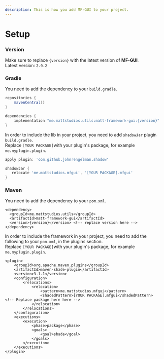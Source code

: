 ```yaml
---
description: This is how you add MF-GUI to your project.
---
```


# Setup

### Version

Make sure to replace `{version}` with the latest version of **MF-GUI**.  
Latest version: `2.0.2`

### Gradle

You need to add the dependency to your `build.gradle`.

```groovy
repositories {
    mavenCentral()
}

dependencies {
    implementation "me.mattstudios.utils:matt-framework-gui:{version}" // Replace version here 
}
```

 In order to include the lib in your project, you need to add `shadowJar` plugin `build.gradle`.  
 Replace `[YOUR PACKAGE]`with your plugin's package, for example `me.myplugin.plugin`.

```groovy
apply plugin: 'com.github.johnrengelman.shadow'

shadowJar {
   relocate 'me.mattstudios.mfgui', '[YOUR PACKAGE].mfgui'
}
```

### Maven

You need to add the dependency to your `pom.xml`.

```markup
<dependency>
  <groupId>me.mattstudios.utils</groupId>
  <artifactId>matt-framework-gui</artifactId>
  <version>{version}</version> <!-- replace version here -->
</dependency>
```

 In order to include the framework in your project, you need to add the following to your `pom.xml`, in the plugins section.  
 Replace `[YOUR PACKAGE]`with your plugin's package, for example `me.myplugin.plugin`.

```markup
<plugin>
    <groupId>org.apache.maven.plugins</groupId>
    <artifactId>maven-shade-plugin</artifactId>
    <version>3.1.1</version>
    <configuration>
        <relocations>
            <relocation>
                <pattern>me.mattstudios.mfgui</pattern>
                <shadedPattern>[YOUR PACKAGE].mfgui</shadedPattern> <!-- Replace package here here -->
            </relocation>
        </relocations>
    </configuration>
    <executions>
        <execution>
            <phase>package</phase>
            <goals>
                <goal>shade</goal>
            </goals>
        </execution>
    </executions>
</plugin>
```

